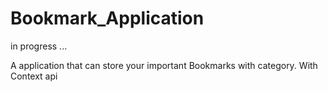 # Bookmark_Application


in progress ...

A application that can store your important Bookmarks with category. With Context api
